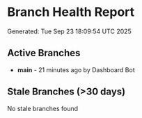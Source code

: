 # Branch Health Report
Generated: Tue Sep 23 18:09:54 UTC 2025

## Active Branches
- **main** - 21 minutes ago by Dashboard Bot

## Stale Branches (>30 days)
No stale branches found
